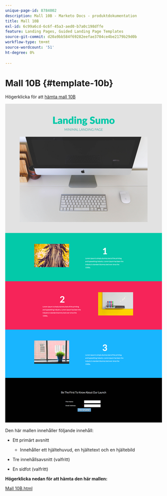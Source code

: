 ```yaml
---
unique-page-id: 8784002
description: Mall 10B - Marketo Docs - produktdokumentation
title: Mall 10B
exl-id: 6c99a6cd-6c6f-45a3-aed0-b7a0c198dffe
feature: Landing Pages, Guided Landing Page Templates
source-git-commit: d20a9bb584f69282eefae3704ce4be2179b29d0b
workflow-type: tm+mt
source-wordcount: '51'
ht-degree: 0%

---
```


# Mall 10B {#template-10b}

Högerklicka för att [hämta mall 10B](https://experienceleague.adobe.com/landing/marketo/lp-templates/template-10b.html?lang=sv-SE)

![](assets/image2015-7-27-10-3a48-3a23.png)

Den här mallen innehåller följande innehåll:

* Ett primärt avsnitt

   * Innehåller ett hjältehuvud, en hjältetext och en hjältebild

* Tre innehållsavsnitt (valfritt)
* En sidfot (valfritt)

**Högerklicka nedan för att hämta den här mallen:**

[Mall 10B.html](https://experienceleague.adobe.com/landing/marketo/lp-templates/template-10b.html?lang=sv-SE)

